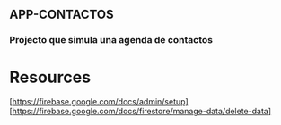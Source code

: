 ## APP-CONTACTOS
###  Projecto que simula una agenda de contactos

# Resources

[https://firebase.google.com/docs/admin/setup]
[https://firebase.google.com/docs/firestore/manage-data/delete-data]




